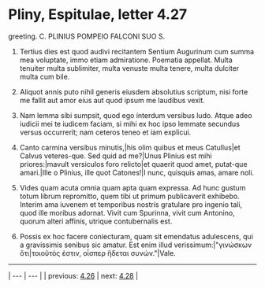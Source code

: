 # Pliny, Espitulae, letter 4.27

greeting. C. PLINIUS POMPEIO FALCONI SUO S.



1. Tertius dies est quod audivi recitantem Sentium Augurinum cum summa mea voluptate, immo etiam admiratione. Poematia appellat. Multa tenuiter multa sublimiter, multa venuste multa tenere, multa dulciter multa cum bile.



2. Aliquot annis puto nihil generis eiusdem absolutius scriptum, nisi forte me fallit aut amor eius aut quod ipsum me laudibus vexit.



3. Nam lemma sibi sumpsit, quod ego interdum versibus ludo. Atque adeo iudicii mei te iudicem faciam, si mihi ex hoc ipso lemmate secundus versus occurrerit; nam ceteros teneo et iam explicui.



4. Canto carmina versibus minutis,|his olim quibus et meus Catullus|et Calvus veteres-que. Sed quid ad me?|Unus Plinius est mihi priores:|mavult versiculos foro relicto|et quaerit quod amet, putat-que amari.|Ille o Plinius, ille quot Catones!|I nunc, quisquis amas, amare noli.



5. Vides quam acuta omnia quam apta quam expressa. Ad hunc gustum totum librum repromitto, quem tibi ut primum publicaverit exhibebo. Interim ama iuvenem et temporibus nostris gratulare pro ingenio tali, quod ille moribus adornat. Vivit cum Spurinna, vivit cum Antonino, quorum alteri affinis, utrique contubernalis est.



6. Possis ex hoc facere coniecturam, quam sit emendatus adulescens, qui a gravissimis senibus sic amatur. Est enim illud verissimum:|"γινώσκων ὅτι|τοιοῦτὸς ἐστιν, οἷσπερ ἥδεται συνών."|Vale.



---

| --- | --- |
| previous: [4.26](../4.26/) | next: [4.28](../4.28/) |